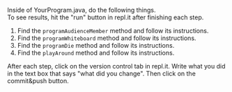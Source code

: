 Inside of YourProgram.java, do the following things.  
To see results, hit the "run" button in repl.it after finishing each step.
1. Find the ```programAudienceMember``` method and follow its instructions.
2. Find the ```programWhiteboard``` method and follow its instructions.
3. Find the ```programDie``` method and follow its instructions.
4. Find the ```playAround``` method and follow its instructions.

After each step, click on the version control tab in repl.it.
Write what you did in the text box that says "what did you change".
Then click on the commit&push button.
